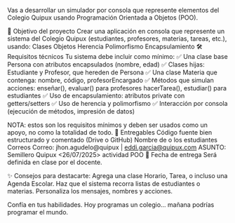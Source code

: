 Vas a desarrollar un simulador por consola que represente elementos del Colegio Quipux usando Programación Orientada a Objetos (POO).

🎯 Objetivo del proyecto
Crear una aplicación en consola que represente un sistema del Colegio Quipux (estudiantes, profesores, materias, tareas, etc.), usando:
Clases
Objetos
Herencia
Polimorfismo
Encapsulamiento
🛠️ Requisitos técnicos
Tu sistema debe incluir como mínimo:
✅ Una clase base Persona con atributos encapsulados (nombre, edad)
✅ Clases hijas: Estudiante y Profesor, que hereden de Persona
✅ Una clase Materia que contenga: nombre, código, profesorEncargado
✅ Métodos que simulan acciones:
enseñar(), evaluar() para profesores
hacerTarea(), estudiar() para estudiantes
✅ Uso de encapsulamiento: atributos private con getters/setters
✅ Uso de herencia y polimorfismo
✅ Interacción por consola (ejecución de métodos, impresión de datos)

NOTA: estos son los requisitos mínimos y deben ser usados como un apoyo, no como la totalidad de todo.
📂 Entregables
Código fuente bien estructurado y comentado (Drive o GitHub)
Nombre de o los estudiantes
Correos
Correo: jhon.agudelo@quipux | eddi.garcia@quipux.com
ASUNTO: Semillero Quipux <26/07/2025> actividad POO
📅 Fecha de entrega
Será definida en clase por el docente.

✨ Consejos para destacarte:
Agrega una clase Horario, Tarea, o incluso una Agenda Escolar.
Haz que el sistema recorra listas de estudiantes o materias.
Personaliza los mensajes, nombres y acciones.


Confía en tus habilidades. Hoy programas un colegio… mañana podrías programar el mundo.
